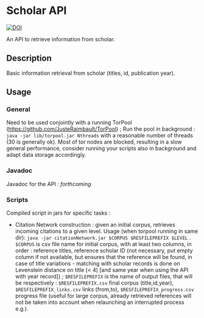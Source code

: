 # Scholar API

[![DOI](https://zenodo.org/badge/18922/JusteRaimbault/ScholarAPI.svg)](https://zenodo.org/badge/latestdoi/18922/JusteRaimbault/ScholarAPI)


An API to retrieve information from scholar.


## Description

Basic information retrieval from scholar (titles, id, publication year).

## Usage

### General

Need to be used conjointly with a running TorPool (https://github.com/JusteRaimbault/TorPool) ; Run the pool in background : `java -jar lib/torpool.jar Nthreads` with a reasonable number of threads (30 is generally ok). Most of tor nodes are blocked, resulting in a slow general performance, consider running your scripts also in background and adapt data storage accordingly.

### Javadoc

Javadoc for the API : *forthcoming*

### Scripts

Compiled script in jars for specific tasks :
  * Citation Network construction : given an initial corpus, retrieves incoming citations to a given level. Usage (when torpool running in same dir): `java -jar citationNetwork.jar $CORPUS $RESFILEPREFIX $LEVEL` . `$CORPUS` is csv file name for initial corpus, with at least two columns, in order : reference titles, reference scholar ID (not necessary, put empty column if not available, but ensures that the reference will be found, in case of title variations - matching with scholar records is done on Levenstein distance on title (< 4) [and same year when using the API with year record]) ; `$RESFILEPREFIX` is the name of output files, that will be respectively : `$RESFILEPREFIX.csv` final corpus (title,id,year), `$RESFILEPREFIX_links.csv` links (from,to), `$RESFILEPREFIX_progress.csv` progress file (useful for large corpus, already retrieved references will not be taken into account when relaunching an interrupted process e.g.).
